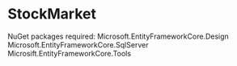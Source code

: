 # StockMarket

NuGet packages required:
Microsoft.EntityFrameworkCore.Design
Microsoft.EntityFrameworkCore.SqlServer
Microsift.EntityFrameworkCore.Tools

